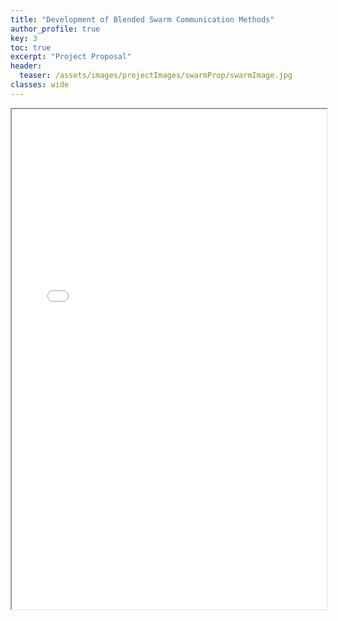 ```yaml
---
title: "Development of Blended Swarm Communication Methods"
author_profile: true
key: 3
toc: true
excerpt: "Project Proposal"
header:
  teaser: /assets/images/projectImages/swarmProp/swarmImage.jpg
classes: wide
---
```


<iframe width="100%" height="800" src="/assets/images/projectImages/swarmProp/swarmProposal.pdf">